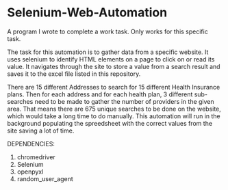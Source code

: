 # Selenium-Web-Automation
A program I wrote to complete a work task. Only works for this specific task.

The task for this automation is to gather data from a specific website. It uses selenium to identify HTML elements on a page to click on or read its value. It navigates through
the site to store a value from a search result and saves it to the excel file listed in this repository. 

There are 15 different Addresses to search for 15 different Health Insurance plans. Then for each address and for each health plan, 3 different sub-searches need to be made to gather the number of providers in the given area. That means there are 675 unique searches to be done on the website, which would take a long time to do manually. This automation will run in the background populating the spreedsheet with the correct values from the site saving a lot of time.

DEPENDENCIES:
1. chromedriver
2. Selenium
3. openpyxl
4. random_user_agent
